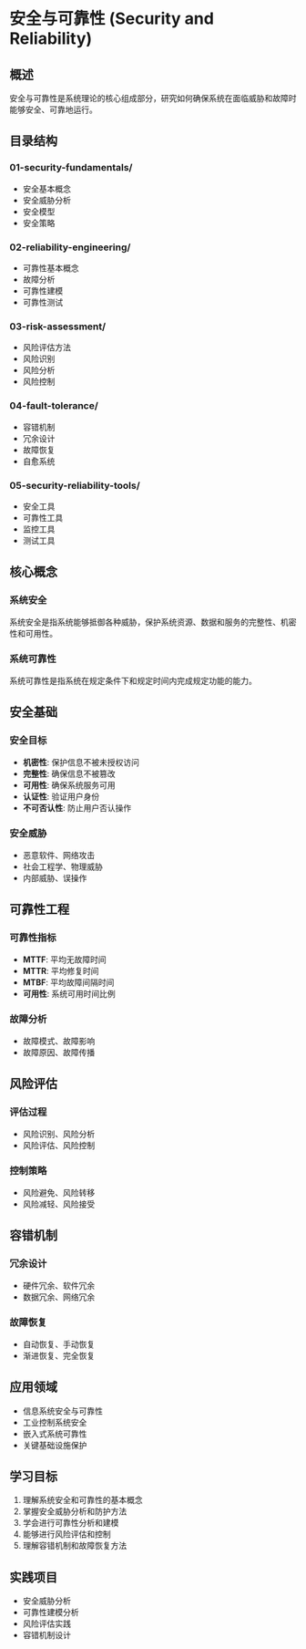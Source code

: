 # 安全与可靠性 (Security and Reliability)

## 概述

安全与可靠性是系统理论的核心组成部分，研究如何确保系统在面临威胁和故障时能够安全、可靠地运行。

## 目录结构

### 01-security-fundamentals/

- 安全基本概念
- 安全威胁分析
- 安全模型
- 安全策略

### 02-reliability-engineering/

- 可靠性基本概念
- 故障分析
- 可靠性建模
- 可靠性测试

### 03-risk-assessment/

- 风险评估方法
- 风险识别
- 风险分析
- 风险控制

### 04-fault-tolerance/

- 容错机制
- 冗余设计
- 故障恢复
- 自愈系统

### 05-security-reliability-tools/

- 安全工具
- 可靠性工具
- 监控工具
- 测试工具

## 核心概念

### 系统安全

系统安全是指系统能够抵御各种威胁，保护系统资源、数据和服务的完整性、机密性和可用性。

### 系统可靠性

系统可靠性是指系统在规定条件下和规定时间内完成规定功能的能力。

## 安全基础

### 安全目标

- **机密性**: 保护信息不被未授权访问
- **完整性**: 确保信息不被篡改
- **可用性**: 确保系统服务可用
- **认证性**: 验证用户身份
- **不可否认性**: 防止用户否认操作

### 安全威胁

- 恶意软件、网络攻击
- 社会工程学、物理威胁
- 内部威胁、误操作

## 可靠性工程

### 可靠性指标

- **MTTF**: 平均无故障时间
- **MTTR**: 平均修复时间
- **MTBF**: 平均故障间隔时间
- **可用性**: 系统可用时间比例

### 故障分析

- 故障模式、故障影响
- 故障原因、故障传播

## 风险评估

### 评估过程

- 风险识别、风险分析
- 风险评估、风险控制

### 控制策略

- 风险避免、风险转移
- 风险减轻、风险接受

## 容错机制

### 冗余设计

- 硬件冗余、软件冗余
- 数据冗余、网络冗余

### 故障恢复

- 自动恢复、手动恢复
- 渐进恢复、完全恢复

## 应用领域

- 信息系统安全与可靠性
- 工业控制系统安全
- 嵌入式系统可靠性
- 关键基础设施保护

## 学习目标

1. 理解系统安全和可靠性的基本概念
2. 掌握安全威胁分析和防护方法
3. 学会进行可靠性分析和建模
4. 能够进行风险评估和控制
5. 理解容错机制和故障恢复方法

## 实践项目

- 安全威胁分析
- 可靠性建模分析
- 风险评估实践
- 容错机制设计
